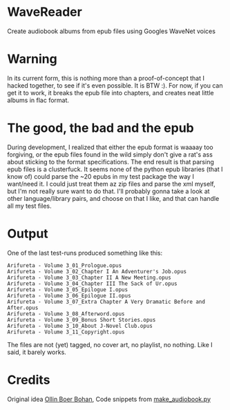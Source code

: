 # WaveReader
Create audiobook albums from epub files using Googles WaveNet voices

# Warning
In its current form, this is nothing more than a proof-of-concept that I hacked together, to see if it's even possible. It is BTW :).
For now, if you can get it to work, it breaks the epub file into chapters, and creates neat little albums in flac format.

# The good, the bad and the epub
During development, I realized that either the epub format is waaaay too forgiving, or the epub files found in the wild simply
don't give a rat's ass about sticking to the format specifications. The end result is that parsing epub files is a clusterfuck.
It seems none of the python epub libraries (that I know of) could parse the ~20 epubs in my test package the way I want/need it. I could just treat them
az zip files and parse the xml myself, but I'm not really sure want to do that. I'll probably gonna take a look at other language/library pairs,
and choose on that I like, and that can handle all my test files.

# Output
One of the last test-runs produced something like this:

```
Arifureta - Volume 3_01_Prologue.opus
Arifureta - Volume 3_02_Chapter I An Adventurer's Job.opus
Arifureta - Volume 3_03_Chapter II A New Meeting.opus
Arifureta - Volume 3_04_Chapter III The Sack of Ur.opus
Arifureta - Volume 3_05_Epilogue I.opus
Arifureta - Volume 3_06_Epilogue II.opus
Arifureta - Volume 3_07_Extra Chapter A Very Dramatic Before and After.opus
Arifureta - Volume 3_08_Afterword.opus
Arifureta - Volume 3_09_Bonus Short Stories.opus
Arifureta - Volume 3_10_About J-Novel Club.opus
Arifureta - Volume 3_11_Copyright.opus
```

The files are not (yet) tagged, no cover art, no playlist, no nothing. Like I said, it barely works.

# Credits
Original idea [Ollin Boer Bohan](https://gist.github.com/madebyollin), Code snippets from [make_audiobook.py](https://gist.github.com/madebyollin/508930c86fa12e1a70e32d91411485a8)
